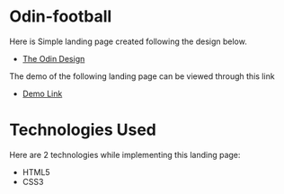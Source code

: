 # Odin-football
 Here is Simple landing page created following the design below.
  - [The Odin Design](https://cdn.statically.io/gh/TheOdinProject/curriculum/81a5d553f4073e593d23a6ab00d50eef8620796d/foundations/html_css/project/imgs/01.png)

The demo of the following landing page can be viewed through this link
  - [Demo Link](https://uktam19980416.github.io/odin-football/)

# Technologies Used
Here are 2 technologies while implementing this landing page:
 - HTML5
 - CSS3
